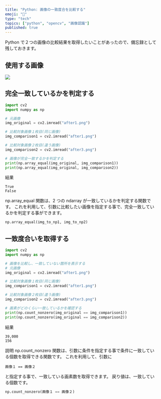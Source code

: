 ```yaml
---
title: "Python: 画像の一致度合を比較する"
emoji: "🐍"
type: "tech"
topics: ["python", "opencv", "画像認識"]
published: true
---
```


Python で２つの画像の比較結果を取得したいことがあったので、備忘録として残しておきます。

## 使用する画像

![](https://storage.googleapis.com/zenn-user-upload/1a0ad5dce341-20211218.png)

## 完全一致しているかを判定する

```py
import cv2
import numpy as np

# 元画像
img_original = cv2.imread("after1.png")

# 比較対象画像１枚目(同じ画像)
img_comparison1 = cv2.imread("after1.png")

# 比較対象画像２枚目(違う画像)
img_comparison2 = cv2.imread("after3.png")

# 画像が完全一致するかを判定する
print(np.array_equal(img_original, img_comparison1))
print(np.array_equal(img_original, img_comparison2))
```

結果

```
True
False
```

np.array_equal 関数は、2 つの ndarray が一致しているかを判定する関数です。
これを利用して、引数に比較したい画像を指定する事で、完全一致しているかを判定する事ができます。

```py
np.array_equal(img_to_np1, img_to_np2)
```

## 一致度合いを取得する

```py
import cv2
import numpy as np

# 画像を比較し、一致していない箇所を表示する
# 元画像
img_original = cv2.imread("after1.png")

# 比較対象画像１枚目(同じ画像)
img_comparison1 = cv2.imread("after1.png")

# 比較対象画像２枚目(違う画像)
img_comparison2 = cv2.imread("after3.png")

# 画素がどのくらい一致しているかを確認する
print(np.count_nonzero(img_original == img_comparison1))
print(np.count_nonzero(img_original == img_comparison2))
```

結果

```
39,000
156
```

説明
np.count_nonzero 関数は、引数に条件を指定する事で条件に一致している個数を取得できる関数です。
これを利用して、引数に

```
画像１ == 画像２
```

と指定する事で、一致している画素数を取得できます。
戻り値は、一致している個数です。

```py
np.count_nonzero(画像１ == 画像２)
```
